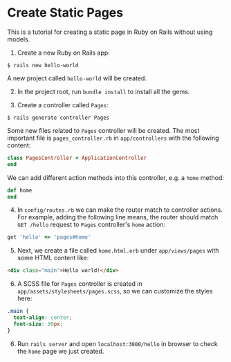 # Create Static Pages

This is a tutorial for creating a static page in Ruby on Rails without using models.

1. Create a new Ruby on Rails app:

  ```console
  $ rails new hello-world
  ```

  A new project called `hello-world` will be created.

2. In the project root, run `bundle install` to install all the gems.

3. Create a controller called `Pages`:

  ```console
  $ rails generate controller Pages
  ```

  Some new files related to `Pages` controller will be created. The most important file is `pages_controller.rb` in `app/controllers` with the following content:

  ```ruby
  class PagesController < ApplicationController
  end
  ```

  We can add different action methods into this controller, e.g. a `home` method:

  ```ruby
  def home
  end
  ```

4. In `config/routes.rb` we can make the router match to controller actions. For example, adding the following line means, the router should match `GET /hello` request to `Pages` controller's `home` action:

  ```ruby
  get 'hello' => 'pages#home'
  ```

5. Next, we create a file called `home.html.erb` under `app/views/pages` with some HTML content like:

  ```html
  <div class="main">Hello world!</div>
  ```

6. A SCSS file for `Pages` controller is created in `app/assets/stylesheets/pages.scss`, so we can customize the styles here:

 ```css
 .main {
   text-align: center;
   font-size: 30px;
 }
 ```

6. Run `rails server` and open `localhost:3000/hello` in browser to check the `home` page we just created. 
